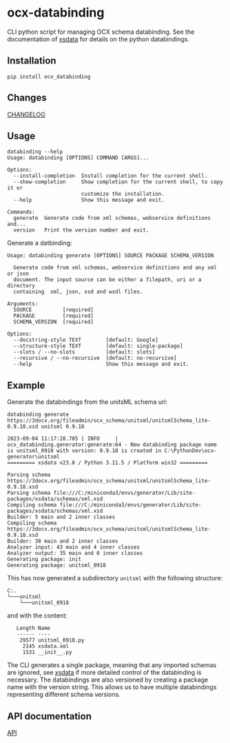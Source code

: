 # ocx-databinding
CLI python script for managing OCX schema databinding.
See the documentation of [xsdata](https://xsdata.readthedocs.io/en/latest/) for details on the python databindings.

## Installation

    pip install ocx_databinding
## Changes
[CHANGELOG](CHANGELOG.md)

## Usage
    databinding --help
    Usage: databinding [OPTIONS] COMMAND [ARGS]...

    Options:
      --install-completion  Install completion for the current shell.
      --show-completion     Show completion for the current shell, to copy it or
                            customize the installation.
      --help                Show this message and exit.

    Commands:
      generate  Generate code from xml schemas, webservice definitions and...
      version   Print the version number and exit.

Generate a datbinding:

    Usage: databinding generate [OPTIONS] SOURCE PACKAGE SCHEMA_VERSION
    
      Generate code from xml schemas, webservice definitions and any xml or json
      document. The input source can be either a filepath, uri or a directory
      containing  xml, json, xsd and wsdl files.
    
    Arguments:
      SOURCE          [required]
      PACKAGE         [required]
      SCHEMA_VERSION  [required]
    
    Options:
      --docstring-style TEXT        [default: Google]
      --structure-style TEXT        [default: single-package]
      --slots / --no-slots          [default: slots]
      --recursive / --no-recursive  [default: no-recursive]
      --help                        Show this message and exit.

## Example
Generate the databindings from the unitsML schema url:

    databinding generate https://3docx.org/fileadmin/ocx_schema/unitsml/unitsmlSchema_lite-0.9.18.xsd unitsml 0.9.18

    2023-09-04 11:17:28.705 | INFO     | ocx_databinding.generator:generate:64 - New databinding package name is unitsml_0918 with version: 0.9.18 is created in C:\PythonDev\ocx-generator\unitsml
    ========= xsdata v23.8 / Python 3.11.5 / Platform win32 =========

    Parsing schema https://3docx.org/fileadmin/ocx_schema/unitsml/unitsmlSchema_lite-0.9.18.xsd
    Parsing schema file:///C:/miniconda3/envs/generator/Lib/site-packages/xsdata/schemas/xml.xsd
    Compiling schema file:///C:/miniconda3/envs/generator/Lib/site-packages/xsdata/schemas/xml.xsd
    Builder: 5 main and 2 inner classes
    Compiling schema https://3docx.org/fileadmin/ocx_schema/unitsml/unitsmlSchema_lite-0.9.18.xsd
    Builder: 38 main and 2 inner classes
    Analyzer input: 43 main and 4 inner classes
    Analyzer output: 35 main and 0 inner classes
    Generating package: init
    Generating package: unitsml_0918

This has now generated a subdirectory ``unitsml``  with the following structure:


    C:.
    └───unitsml
        └───unitsml_0918
and with the content:

       Length Name
       ------ ----
        29577 unitsml_0918.py
         2145 xsdata.xml
         1531 __init__.py

The CLI generates a single  package, meaning that any imported schemas are ignored, see [xsdata](https://xsdata.readthedocs.io/en/latest/) if more detailed control of the databinding is necessary.
The databindings are also versioned by creating a package name with the version string. This allows us to have multiple databindings representing different schema versions.

## API documentation

[API](https://ocxstandard.github.io/ocx-generator/)
